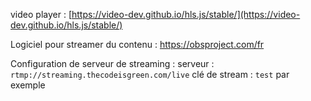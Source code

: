 

video player : [https://video-dev.github.io/hls.js/stable/](https://video-dev.github.io/hls.js/stable/)

Logiciel pour streamer du contenu : https://obsproject.com/fr

Configuration de serveur de streaming :
serveur : `rtmp://streaming.thecodeisgreen.com/live`
clé de stream : `test` par exemple
